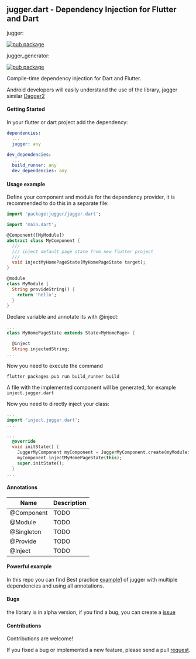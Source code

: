 ## jugger.dart - Dependency Injection for Flutter and Dart

jugger:

[![pub package](https://img.shields.io/pub/v/jugger.svg?style=plastic&logo=appveyor)](https://pub.dartlang.org/packages/jugger)

jugger_generator:

[![pub package](https://img.shields.io/pub/v/jugger_generator.svg?style=plastic&logo=appveyor)](https://pub.dartlang.org/packages/jugger_generator)


Compile-time dependency injection for Dart and Flutter.

Android developers will easily understand the use of the library, jagger similar [Dagger2](https://github.com/google/dagger)

#### Getting Started

In your flutter or dart project add the dependency:

```yml
dependencies:
  ...
  jugger: any

dev_dependencies:
  ...
  build_runner: any
  dev_dependencies: any
```

#### Usage example
Define your component and module for the dependency provider, it is recommended to do this in a separate file:
```dart
import 'package:jugger/jugger.dart';

import 'main.dart';

@Component([MyModule])
abstract class MyComponent {
  ///
  /// inject default page state from new flutter project
  /// 
  void injectMyHomePageState(MyHomePageState target);
}

@module
class MyModule {
  String provideString() {
    return 'hello';
  }
}
```

Declare variable and annotate its with @inject:
```dart
...
class MyHomePageState extends State<MyHomePage> {

  @inject
  String injectedString;
...
```

Now you need to execute the command
```
flutter packages pub run build_runner build
```
A file with the implemented component will be generated, for example ```inject.jugger.dart```

Now you need to directly inject your class:
```dart
...
import 'inject.jugger.dart';
...

...
  @override
  void initState() {
    JuggerMyComponent myComponent = JuggerMyComponent.create(myModule: MyModule());
    myComponent.injectMyHomePageState(this);
    super.initState();
  }
...

```

#### Annotations
| Name | Description |
|---|---|
|  @Component |  TODO | 
| @Module  |  TODO |
|  @Singleton | TODO  |
|  @Provide | TODO  |
|  @Inject |  TODO |

#### Powerful example
In this repo you can find Best practice [example1](examples/example1) of jugger with multiple dependencies and using all annotations.

#### Bugs
the library is in alpha version, if you find a bug, you can create a [issue](https://github.com/ivk1800/jugger.dart/issues/new)

#### Contributions
Contributions are welcome!

If you fixed a bug or implemented a new feature, please send a pull [request](https://github.com/ivk1800/jugger.dart/pulls).